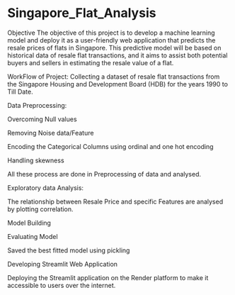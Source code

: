 # Singapore_Flat_Analysis

Objective
The objective of this project is to develop a machine learning model and deploy it as a user-friendly web application that predicts the resale prices of flats in Singapore. This predictive model will be based on historical data of resale flat transactions, and it aims to assist both potential buyers and sellers in estimating the resale value of a flat.

WorkFlow of Project:
Collecting a dataset of resale flat transactions from the Singapore Housing and Development Board (HDB) for the years 1990 to Till Date.

Data Preprocessing:

Overcoming Null values

Removing Noise data/Feature

Encoding the Categorical Columns using ordinal and one hot encoding

Handling skewness

All these process are done in Preprocessing of data and analysed.

Exploratory data Analysis:

The relationship between Resale Price and specific Features are analysed by plotting correlation.

Model Building

Evaluating Model

Saved the best fitted model using pickling

Developing Streamlit Web Application

Deploying the Streamlit application on the Render platform to make it accessible to users over the internet.
